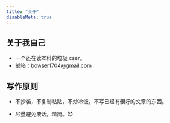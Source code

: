 ```yaml
---
title: "关于"
disableMeta: true
---
```


## 关于我自己
- 一个还在读本科的垃圾 cser。
- 邮箱：bowser1704@gmail.com

## 写作原则

- 不抄袭，不复制粘贴，不炒冷饭，不写已经有很好的文章的东西。

- 尽量避免废话，精简。:smiling_imp:
